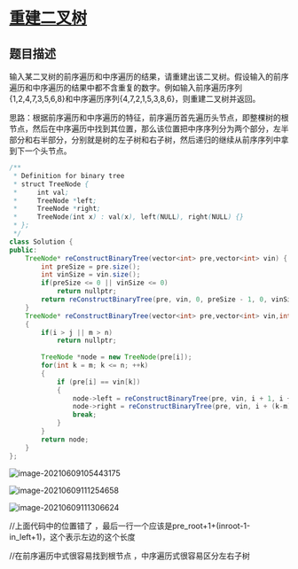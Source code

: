 # [重建二叉树](https://www.nowcoder.com/practice/8a19cbe657394eeaac2f6ea9b0f6fcf6?tpId=13&tqId=11157&tPage=1&rp=1&ru=/ta/coding-interviews&qru=/ta/coding-interviews/question-ranking)

## 题目描述

输入某二叉树的前序遍历和中序遍历的结果，请重建出该二叉树。假设输入的前序遍历和中序遍历的结果中都不含重复的数字。例如输入前序遍历序列{1,2,4,7,3,5,6,8}和中序遍历序列{4,7,2,1,5,3,8,6}，则重建二叉树并返回。



思路：根据前序遍历和中序遍历的特征，前序遍历首先遍历头节点，即整棵树的根节点，然后在中序遍历中找到其位置，那么该位置把中序序列分为两个部分，左半部分和右半部分，分别就是树的左子树和右子树，然后递归的继续从前序序列中拿到下一个头节点。



```java
/**
 * Definition for binary tree
 * struct TreeNode {
 *     int val;
 *     TreeNode *left;
 *     TreeNode *right;
 *     TreeNode(int x) : val(x), left(NULL), right(NULL) {}
 * };
 */
class Solution {
public:
    TreeNode* reConstructBinaryTree(vector<int> pre,vector<int> vin) {
        int preSize = pre.size();
        int vinSize = vin.size();
        if(preSize <= 0 || vinSize <= 0)
            return nullptr;
        return reConstructBinaryTree(pre, vin, 0, preSize - 1, 0, vinSize - 1);
    }
    TreeNode* reConstructBinaryTree(vector<int> pre,vector<int> vin,int i, int j, int m, int n)
    {
        if(i > j || m > n)
            return nullptr;
        
        TreeNode *node = new TreeNode(pre[i]);
        for(int k = m; k <= n; ++k)
        {
            if (pre[i] == vin[k])
            {
                node->left = reConstructBinaryTree(pre, vin, i + 1, i + (k-m), m, k - 1);
                node->right = reConstructBinaryTree(pre, vin, i + (k-m) + 1, j, k + 1, n);
                break;
            }
        }
        return node;
    }
};
```

![image-20210609105443175](C:\Users\lisunyang\AppData\Roaming\Typora\typora-user-images\image-20210609105443175.png)

![image-20210609111254658](C:\Users\lisunyang\AppData\Roaming\Typora\typora-user-images\image-20210609111254658.png)

![image-20210609111306624](C:\Users\lisunyang\AppData\Roaming\Typora\typora-user-images\image-20210609111306624.png)

//上面代码中的位置错了 ，最后一行一个应该是pre_root+1+(inroot-1-in_left+1)，这个表示左边的这个长度

//在前序遍历中式很容易找到根节点  ，中序遍历式很容易区分左右子树